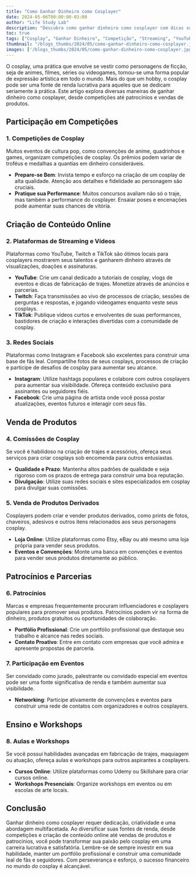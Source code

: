 ```yaml
---
title: "Como Ganhar Dinheiro como Cosplayer"
date: 2024-05-06T00:00:00-03:00
author: "Life Study Lab"
description: "Descubra como ganhar dinheiro como cosplayer com dicas sobre competições, criação de conteúdo, venda de produtos, patrocínios, e workshops. Transforme sua paixão em lucro!"
toc: true
tags: ["Cosplay", "Ganhar Dinheiro", "Competição", "Streaming", "YouTube", "Twitch", "TikTok", "Instagram", "Facebook", "Comissões", "Produtos Derivados", "Patrocínios", "Eventos", "Workshops", "Aulas"]
thumbnail: "/blogs_thumbs/2024/05/como-ganhar-dinheiro-como-cosplayer.jpg"
images: ['/blogs_thumbs/2024/05/como-ganhar-dinheiro-como-cosplayer.jpg']
---
```


O cosplay, uma prática que envolve se vestir como personagens de ficção, seja de animes, filmes, séries ou videogames, tornou-se uma forma popular de expressão artística em todo o mundo. Mais do que um hobby, o cosplay pode ser uma fonte de renda lucrativa para aqueles que se dedicam seriamente à prática. Este artigo explora diversas maneiras de ganhar dinheiro como cosplayer, desde competições até patrocínios e vendas de produtos.

## Participação em Competições

### 1. Competições de Cosplay

Muitos eventos de cultura pop, como convenções de anime, quadrinhos e games, organizam competições de cosplay. Os prêmios podem variar de troféus e medalhas a quantias em dinheiro consideráveis.

- **Prepare-se Bem**: Invista tempo e esforço na criação de um cosplay de alta qualidade. Atenção aos detalhes e fidelidade ao personagem são cruciais.
- **Pratique sua Performance**: Muitos concursos avaliam não só o traje, mas também a performance do cosplayer. Ensaiar poses e encenações pode aumentar suas chances de vitória.

## Criação de Conteúdo Online

### 2. Plataformas de Streaming e Vídeos

Plataformas como YouTube, Twitch e TikTok são ótimos locais para cosplayers mostrarem seus talentos e ganharem dinheiro através de visualizações, doações e assinaturas.

- **YouTube**: Crie um canal dedicado a tutoriais de cosplay, vlogs de eventos e dicas de fabricação de trajes. Monetize através de anúncios e parcerias.
- **Twitch**: Faça transmissões ao vivo de processos de criação, sessões de perguntas e respostas, e jogando videogames enquanto veste seus cosplays.
- **TikTok**: Publique vídeos curtos e envolventes de suas performances, bastidores de criação e interações divertidas com a comunidade de cosplay.

### 3. Redes Sociais

Plataformas como Instagram e Facebook são excelentes para construir uma base de fãs leal. Compartilhe fotos de seus cosplays, processos de criação e participe de desafios de cosplay para aumentar seu alcance.

- **Instagram**: Utilize hashtags populares e colabore com outros cosplayers para aumentar sua visibilidade. Ofereça conteúdo exclusivo para assinantes ou seguidores fiéis.
- **Facebook**: Crie uma página de artista onde você possa postar atualizações, eventos futuros e interagir com seus fãs.

## Venda de Produtos

### 4. Comissões de Cosplay

Se você é habilidoso na criação de trajes e acessórios, ofereça seus serviços para criar cosplays sob encomenda para outros entusiastas.

- **Qualidade e Prazo**: Mantenha altos padrões de qualidade e seja rigoroso com os prazos de entrega para construir uma boa reputação.
- **Divulgação**: Utilize suas redes sociais e sites especializados em cosplay para divulgar suas comissões.

### 5. Venda de Produtos Derivados

Cosplayers podem criar e vender produtos derivados, como prints de fotos, chaveiros, adesivos e outros itens relacionados aos seus personagens cosplay.

- **Loja Online**: Utilize plataformas como Etsy, eBay ou até mesmo uma loja própria para vender seus produtos.
- **Eventos e Convenções**: Monte uma banca em convenções e eventos para vender seus produtos diretamente ao público.

## Patrocínios e Parcerias

### 6. Patrocínios

Marcas e empresas frequentemente procuram influenciadores e cosplayers populares para promover seus produtos. Patrocínios podem vir na forma de dinheiro, produtos gratuitos ou oportunidades de colaboração.

- **Portfólio Profissional**: Crie um portfólio profissional que destaque seu trabalho e alcance nas redes sociais.
- **Contato Proativo**: Entre em contato com empresas que você admira e apresente propostas de parceria.

### 7. Participação em Eventos

Ser convidado como jurado, palestrante ou convidado especial em eventos pode ser uma fonte significativa de renda e também aumentar sua visibilidade.

- **Networking**: Participe ativamente de convenções e eventos para construir uma rede de contatos com organizadores e outros cosplayers.

## Ensino e Workshops

### 8. Aulas e Workshops

Se você possui habilidades avançadas em fabricação de trajes, maquiagem ou atuação, ofereça aulas e workshops para outros aspirantes a cosplayers.

- **Cursos Online**: Utilize plataformas como Udemy ou Skillshare para criar cursos online.
- **Workshops Presenciais**: Organize workshops em eventos ou em escolas de arte locais.

## Conclusão

Ganhar dinheiro como cosplayer requer dedicação, criatividade e uma abordagem multifacetada. Ao diversificar suas fontes de renda, desde competições e criação de conteúdo online até vendas de produtos e patrocínios, você pode transformar sua paixão pelo cosplay em uma carreira lucrativa e satisfatória. Lembre-se de sempre investir em sua habilidade, manter um portfólio profissional e construir uma comunidade leal de fãs e seguidores. Com perseverança e esforço, o sucesso financeiro no mundo do cosplay é alcançável.